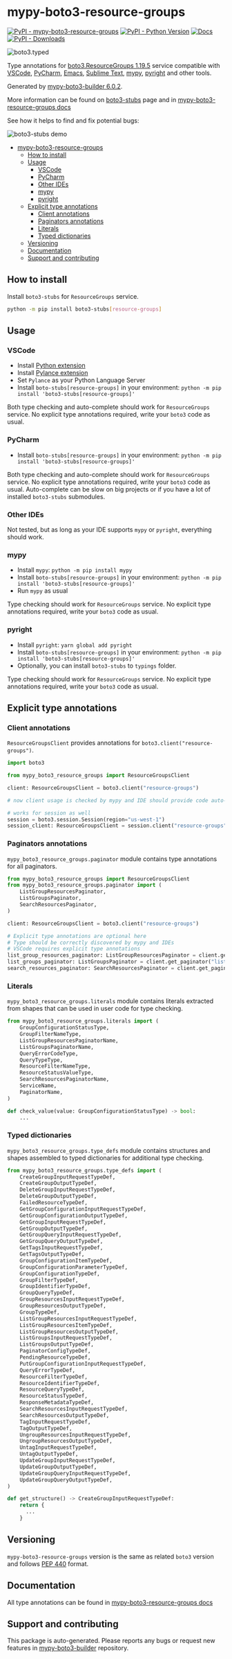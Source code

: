 <a id="mypy-boto3-resource-groups"></a>

# mypy-boto3-resource-groups

[![PyPI - mypy-boto3-resource-groups](https://img.shields.io/pypi/v/mypy-boto3-resource-groups.svg?color=blue)](https://pypi.org/project/mypy-boto3-resource-groups)
[![PyPI - Python Version](https://img.shields.io/pypi/pyversions/mypy-boto3-resource-groups.svg?color=blue)](https://pypi.org/project/mypy-boto3-resource-groups)
[![Docs](https://img.shields.io/readthedocs/mypy-boto3-builder.svg?color=blue)](https://mypy-boto3-builder.readthedocs.io/)
[![PyPI - Downloads](https://img.shields.io/pypi/dw/mypy-boto3-resource-groups?color=blue)](https://pypistats.org/packages/mypy-boto3-resource-groups)

![boto3.typed](https://github.com/vemel/mypy_boto3_builder/raw/master/logo.png)

Type annotations for
[boto3.ResourceGroups 1.19.5](https://boto3.amazonaws.com/v1/documentation/api/1.19.5/reference/services/resource-groups.html#ResourceGroups)
service compatible with [VSCode](https://code.visualstudio.com/),
[PyCharm](https://www.jetbrains.com/pycharm/),
[Emacs](https://www.gnu.org/software/emacs/),
[Sublime Text](https://www.sublimetext.com/),
[mypy](https://github.com/python/mypy),
[pyright](https://github.com/microsoft/pyright) and other tools.

Generated by
[mypy-boto3-builder 6.0.2](https://github.com/vemel/mypy_boto3_builder).

More information can be found on
[boto3-stubs](https://pypi.org/project/boto3-stubs/) page and in
[mypy-boto3-resource-groups docs](https://vemel.github.io/boto3_stubs_docs/mypy_boto3_resource_groups/)

See how it helps to find and fix potential bugs:

![boto3-stubs demo](https://github.com/vemel/mypy_boto3_builder/raw/master/demo.gif)

- [mypy-boto3-resource-groups](#mypy-boto3-resource-groups)
  - [How to install](#how-to-install)
  - [Usage](#usage)
    - [VSCode](#vscode)
    - [PyCharm](#pycharm)
    - [Other IDEs](#other-ides)
    - [mypy](#mypy)
    - [pyright](#pyright)
  - [Explicit type annotations](#explicit-type-annotations)
    - [Client annotations](#client-annotations)
    - [Paginators annotations](#paginators-annotations)
    - [Literals](#literals)
    - [Typed dictionaries](#typed-dictionaries)
  - [Versioning](#versioning)
  - [Documentation](#documentation)
  - [Support and contributing](#support-and-contributing)

<a id="how-to-install"></a>

## How to install

Install `boto3-stubs` for `ResourceGroups` service.

```bash
python -m pip install boto3-stubs[resource-groups]
```

<a id="usage"></a>

## Usage

<a id="vscode"></a>

### VSCode

- Install
  [Python extension](https://marketplace.visualstudio.com/items?itemName=ms-python.python)
- Install
  [Pylance extension](https://marketplace.visualstudio.com/items?itemName=ms-python.vscode-pylance)
- Set `Pylance` as your Python Language Server
- Install `boto-stubs[resource-groups]` in your environment:
  `python -m pip install 'boto3-stubs[resource-groups]'`

Both type checking and auto-complete should work for `ResourceGroups` service.
No explicit type annotations required, write your `boto3` code as usual.

<a id="pycharm"></a>

### PyCharm

- Install `boto-stubs[resource-groups]` in your environment:
  `python -m pip install 'boto3-stubs[resource-groups]'`

Both type checking and auto-complete should work for `ResourceGroups` service.
No explicit type annotations required, write your `boto3` code as usual.
Auto-complete can be slow on big projects or if you have a lot of installed
`boto3-stubs` submodules.

<a id="other-ides"></a>

### Other IDEs

Not tested, but as long as your IDE supports `mypy` or `pyright`, everything
should work.

<a id="mypy"></a>

### mypy

- Install `mypy`: `python -m pip install mypy`
- Install `boto-stubs[resource-groups]` in your environment:
  `python -m pip install 'boto3-stubs[resource-groups]'`
- Run `mypy` as usual

Type checking should work for `ResourceGroups` service. No explicit type
annotations required, write your `boto3` code as usual.

<a id="pyright"></a>

### pyright

- Install `pyright`: `yarn global add pyright`
- Install `boto-stubs[resource-groups]` in your environment:
  `python -m pip install 'boto3-stubs[resource-groups]'`
- Optionally, you can install `boto3-stubs` to `typings` folder.

Type checking should work for `ResourceGroups` service. No explicit type
annotations required, write your `boto3` code as usual.

<a id="explicit-type-annotations"></a>

## Explicit type annotations

<a id="client-annotations"></a>

### Client annotations

`ResourceGroupsClient` provides annotations for
`boto3.client("resource-groups")`.

```python
import boto3

from mypy_boto3_resource_groups import ResourceGroupsClient

client: ResourceGroupsClient = boto3.client("resource-groups")

# now client usage is checked by mypy and IDE should provide code auto-complete

# works for session as well
session = boto3.session.Session(region="us-west-1")
session_client: ResourceGroupsClient = session.client("resource-groups")
```

<a id="paginators-annotations"></a>

### Paginators annotations

`mypy_boto3_resource_groups.paginator` module contains type annotations for all
paginators.

```python
from mypy_boto3_resource_groups import ResourceGroupsClient
from mypy_boto3_resource_groups.paginator import (
    ListGroupResourcesPaginator,
    ListGroupsPaginator,
    SearchResourcesPaginator,
)

client: ResourceGroupsClient = boto3.client("resource-groups")

# Explicit type annotations are optional here
# Type should be correctly discovered by mypy and IDEs
# VSCode requires explicit type annotations
list_group_resources_paginator: ListGroupResourcesPaginator = client.get_paginator("list_group_resources")
list_groups_paginator: ListGroupsPaginator = client.get_paginator("list_groups")
search_resources_paginator: SearchResourcesPaginator = client.get_paginator("search_resources")
```

<a id="literals"></a>

### Literals

`mypy_boto3_resource_groups.literals` module contains literals extracted from
shapes that can be used in user code for type checking.

```python
from mypy_boto3_resource_groups.literals import (
    GroupConfigurationStatusType,
    GroupFilterNameType,
    ListGroupResourcesPaginatorName,
    ListGroupsPaginatorName,
    QueryErrorCodeType,
    QueryTypeType,
    ResourceFilterNameType,
    ResourceStatusValueType,
    SearchResourcesPaginatorName,
    ServiceName,
    PaginatorName,
)

def check_value(value: GroupConfigurationStatusType) -> bool:
    ...
```

<a id="typed-dictionaries"></a>

### Typed dictionaries

`mypy_boto3_resource_groups.type_defs` module contains structures and shapes
assembled to typed dictionaries for additional type checking.

```python
from mypy_boto3_resource_groups.type_defs import (
    CreateGroupInputRequestTypeDef,
    CreateGroupOutputTypeDef,
    DeleteGroupInputRequestTypeDef,
    DeleteGroupOutputTypeDef,
    FailedResourceTypeDef,
    GetGroupConfigurationInputRequestTypeDef,
    GetGroupConfigurationOutputTypeDef,
    GetGroupInputRequestTypeDef,
    GetGroupOutputTypeDef,
    GetGroupQueryInputRequestTypeDef,
    GetGroupQueryOutputTypeDef,
    GetTagsInputRequestTypeDef,
    GetTagsOutputTypeDef,
    GroupConfigurationItemTypeDef,
    GroupConfigurationParameterTypeDef,
    GroupConfigurationTypeDef,
    GroupFilterTypeDef,
    GroupIdentifierTypeDef,
    GroupQueryTypeDef,
    GroupResourcesInputRequestTypeDef,
    GroupResourcesOutputTypeDef,
    GroupTypeDef,
    ListGroupResourcesInputRequestTypeDef,
    ListGroupResourcesItemTypeDef,
    ListGroupResourcesOutputTypeDef,
    ListGroupsInputRequestTypeDef,
    ListGroupsOutputTypeDef,
    PaginatorConfigTypeDef,
    PendingResourceTypeDef,
    PutGroupConfigurationInputRequestTypeDef,
    QueryErrorTypeDef,
    ResourceFilterTypeDef,
    ResourceIdentifierTypeDef,
    ResourceQueryTypeDef,
    ResourceStatusTypeDef,
    ResponseMetadataTypeDef,
    SearchResourcesInputRequestTypeDef,
    SearchResourcesOutputTypeDef,
    TagInputRequestTypeDef,
    TagOutputTypeDef,
    UngroupResourcesInputRequestTypeDef,
    UngroupResourcesOutputTypeDef,
    UntagInputRequestTypeDef,
    UntagOutputTypeDef,
    UpdateGroupInputRequestTypeDef,
    UpdateGroupOutputTypeDef,
    UpdateGroupQueryInputRequestTypeDef,
    UpdateGroupQueryOutputTypeDef,
)

def get_structure() -> CreateGroupInputRequestTypeDef:
    return {
      ...
    }
```

<a id="versioning"></a>

## Versioning

`mypy-boto3-resource-groups` version is the same as related `boto3` version and
follows [PEP 440](https://www.python.org/dev/peps/pep-0440/) format.

<a id="documentation"></a>

## Documentation

All type annotations can be found in
[mypy-boto3-resource-groups docs](https://vemel.github.io/boto3_stubs_docs/mypy_boto3_resource_groups/)

<a id="support-and-contributing"></a>

## Support and contributing

This package is auto-generated. Please reports any bugs or request new features
in [mypy-boto3-builder](https://github.com/vemel/mypy_boto3_builder/issues/)
repository.
